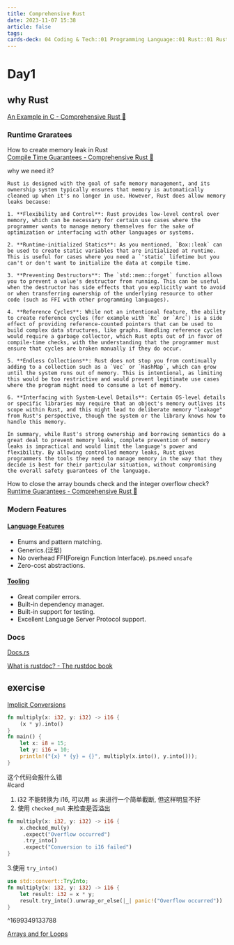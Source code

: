 ```yaml
---
title: Comprehensive Rust
date: 2023-11-07 15:38
article: false
tags: 
cards-deck: 04 Coding & Tech::01 Programming Language::01 Rust::01 Rust教学
---
```


# Day1
## why Rust
[An Example in C - Comprehensive Rust 🦀](https://google.github.io/comprehensive-rust/why-rust/an-example-in-c.html)

### Runtime Graratees
How to create memory leak in Rust  
[Compile Time Guarantees - Comprehensive Rust 🦀](https://google.github.io/comprehensive-rust/why-rust/compile-time.html)

why we need it?
```ad-info
Rust is designed with the goal of safe memory management, and its ownership system typically ensures that memory is automatically cleaned up when it's no longer in use. However, Rust does allow memory leaks because:

1. **Flexibility and Control**: Rust provides low-level control over memory, which can be necessary for certain use cases where the programmer wants to manage memory themselves for the sake of optimization or interfacing with other languages or systems.

2. **Runtime-initialized Statics**: As you mentioned, `Box::leak` can be used to create static variables that are initialized at runtime. This is useful for cases where you need a `'static` lifetime but you can't or don't want to initialize the data at compile time.

3. **Preventing Destructors**: The `std::mem::forget` function allows you to prevent a value's destructor from running. This can be useful when the destructor has side effects that you explicitly want to avoid or when transferring ownership of the underlying resource to other code (such as FFI with other programming languages).

4. **Reference Cycles**: While not an intentional feature, the ability to create reference cycles (for example with `Rc` or `Arc`) is a side effect of providing reference-counted pointers that can be used to build complex data structures, like graphs. Handling reference cycles would require a garbage collector, which Rust opts out of in favor of compile-time checks, with the understanding that the programmer must ensure that cycles are broken manually if they do occur.

5. **Endless Collections**: Rust does not stop you from continually adding to a collection such as a `Vec` or `HashMap`, which can grow until the system runs out of memory. This is intentional, as limiting this would be too restrictive and would prevent legitimate use cases where the program might need to consume a lot of memory.

6. **Interfacing with System-Level Details**: Certain OS-level details or specific libraries may require that an object's memory outlives its scope within Rust, and this might lead to deliberate memory "leakage" from Rust's perspective, though the system or the library knows how to handle this memory.

In summary, while Rust's strong ownership and borrowing semantics do a great deal to prevent memory leaks, complete prevention of memory leaks is impractical and would limit the language's power and flexibility. By allowing controlled memory leaks, Rust gives programmers the tools they need to manage memory in the way that they decide is best for their particular situation, without compromising the overall safety guarantees of the language.
```

How to close the array bounds check and the integer overflow check?  
[Runtime Guarantees - Comprehensive Rust 🦀](https://google.github.io/comprehensive-rust/why-rust/runtime.html)

### Modern Features
#### [Language Features](https://google.github.io/comprehensive-rust/why-rust/modern.html#language-features)

- Enums and pattern matching.
- Generics.(泛型)
- No overhead FFI(Foreign Function Interface). ps.need `unsafe`
- Zero-cost abstractions.

#### [Tooling](https://google.github.io/comprehensive-rust/why-rust/modern.html#tooling)

- Great compiler errors.
- Built-in dependency manager.
- Built-in support for testing.
- Excellent Language Server Protocol support.

### Docs
[Docs.rs](https://docs.rs/)

[What is rustdoc? - The rustdoc book](https://doc.rust-lang.org/rustdoc/what-is-rustdoc.html)

## exercise
[Implicit Conversions](https://google.github.io/comprehensive-rust/exercises/day-1/implicit-conversions.html#implicit-conversions)
```rust
fn multiply(x: i32, y: i32) -> i16 {
    (x * y).into()
}
fn main() {
    let x: i8 = 15;
    let y: i16 = 10;
    println!("{x} * {y} = {}", multiply(x.into(), y.into()));
}
```
这个代码会报什么错  
#card 
1. i32 不能转换为 i16, 可以用 `as` 来进行一个简单截断, 但这样明显不好
2. 使用 `checked_mul` 来检查是否溢出
```rust
fn multiply(x: i32, y: i32) -> i16 {
    x.checked_mul(y)
     .expect("Overflow occurred")
     .try_into()
     .expect("Conversion to i16 failed")
}
```
3.使用 `try_into()`
```rust
use std::convert::TryInto;
fn multiply(x: i32, y: i32) -> i16 {
    let result: i32 = x * y;
    result.try_into().unwrap_or_else(|_| panic!("Overflow occurred"))
}
```
^1699349133788

[Arrays and for Loops](https://google.github.io/comprehensive-rust/exercises/day-1/for-loops.html#arrays-and-for-loops)
